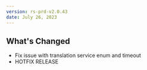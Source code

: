 ```yaml
---
version: rs-prd-v2.0.43
date: July 26, 2023
---
```


## What's Changed
* Fix issue with translation service enum and timeout
* HOTFIX RELEASE